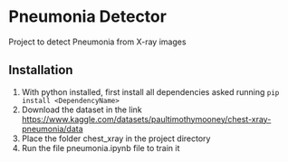 # Pneumonia Detector

Project to detect Pneumonia from X-ray images

## Installation

1. With python installed, first install all dependencies asked running
```pip install <DependencyName>```
2. Download the dataset in the link https://www.kaggle.com/datasets/paultimothymooney/chest-xray-pneumonia/data
3. Place the folder chest_xray in the project directory
4. Run the file pneumonia.ipynb file to train it 
